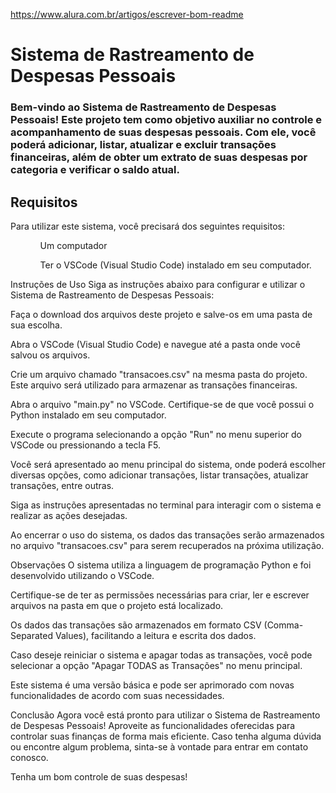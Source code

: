 https://www.alura.com.br/artigos/escrever-bom-readme


<h1>Sistema de Rastreamento de Despesas Pessoais</h1>

<h3>Bem-vindo ao Sistema de Rastreamento de Despesas Pessoais! Este projeto tem como objetivo auxiliar no controle e acompanhamento de suas despesas pessoais. Com ele, você poderá adicionar, listar, atualizar e excluir transações financeiras, além de obter um extrato de suas despesas por categoria e verificar o saldo atual.</h3>


<h2>Requisitos</h2>
<p>Para utilizar este sistema, você precisará dos seguintes requisitos:</p>

  <ul>
    <ul>Um computador</ul>
    <ul>Ter o VSCode (Visual Studio Code) instalado em seu computador.</ul>
  </ul>


Instruções de Uso
Siga as instruções abaixo para configurar e utilizar o Sistema de Rastreamento de Despesas Pessoais:

Faça o download dos arquivos deste projeto e salve-os em uma pasta de sua escolha.

Abra o VSCode (Visual Studio Code) e navegue até a pasta onde você salvou os arquivos.

Crie um arquivo chamado "transacoes.csv" na mesma pasta do projeto. Este arquivo será utilizado para armazenar as transações financeiras.

Abra o arquivo "main.py" no VSCode. Certifique-se de que você possui o Python instalado em seu computador.

Execute o programa selecionando a opção "Run" no menu superior do VSCode ou pressionando a tecla F5.

Você será apresentado ao menu principal do sistema, onde poderá escolher diversas opções, como adicionar transações, listar transações, atualizar transações, entre outras.

Siga as instruções apresentadas no terminal para interagir com o sistema e realizar as ações desejadas.

Ao encerrar o uso do sistema, os dados das transações serão armazenados no arquivo "transacoes.csv" para serem recuperados na próxima utilização.

Observações
O sistema utiliza a linguagem de programação Python e foi desenvolvido utilizando o VSCode.

Certifique-se de ter as permissões necessárias para criar, ler e escrever arquivos na pasta em que o projeto está localizado.

Os dados das transações são armazenados em formato CSV (Comma-Separated Values), facilitando a leitura e escrita dos dados.

Caso deseje reiniciar o sistema e apagar todas as transações, você pode selecionar a opção "Apagar TODAS as Transações" no menu principal.

Este sistema é uma versão básica e pode ser aprimorado com novas funcionalidades de acordo com suas necessidades.

Conclusão
Agora você está pronto para utilizar o Sistema de Rastreamento de Despesas Pessoais! Aproveite as funcionalidades oferecidas para controlar suas finanças de forma mais eficiente. Caso tenha alguma dúvida ou encontre algum problema, sinta-se à vontade para entrar em contato conosco.

Tenha um bom controle de suas despesas!





